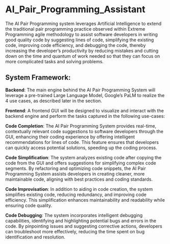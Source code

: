 # AI_Pair_Programming_Assistant
The AI Pair Programming system leverages Artificial Intelligence to extend the traditional pair programming practice observed within Extreme Programming agile methodology to assist software developers in writing good quality code by suggesting lines of code, simplifying the existing code, improving code efficiency, and debugging the code, thereby increasing the developer’s productivity by reducing mistakes and cutting down on the time and quantum of work needed so that they can focus on more complicated tasks and solving problems.

## System Framework:
**Backend**: The main engine behind the AI Pair Programming System will leverage a pre-trained Large Language Model, Google’s PaLM to realize the 4 use cases, as described later in the section.

**Frontend**: A frontend GUI will be designed to visualize and interact with the backend engine and perform the tasks captured in the following use-cases:

**Code Completion**: The AI Pair Programming System provides real-time, contextually relevant code suggestions to software developers through the GUI, enhancing their coding experience by offering intelligent recommendations for lines of code. This feature ensures that developers can quickly access potential solutions, speeding up the coding process.

**Code Simplification**: The system analyzes existing code after copying the code from the GUI and offers suggestions for simplifying complex code segments. By refactoring and optimizing code snippets, the AI Pair Programming System assists developers in creating cleaner, more maintainable code, aligning with best practices and coding standards.

**Code Improvisation**: In addition to aiding in code creation, the system simplifies existing code, reducing redundancy, and improving code efficiency. This simplification enhances maintainability and readability while ensuring code quality.

**Code Debugging**: The system incorporates intelligent debugging capabilities, identifying and highlighting potential bugs and errors in the code. By pinpointing issues and suggesting corrective actions, developers can troubleshoot more effectively, reducing the time spent on bug identification and resolution.
